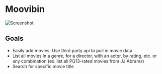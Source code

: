 # Moovibin

![Screenshot](https://s3.amazonaws.com/moovibin.com/moovibin.png)

## Goals

* Easily add movies. Use third party api to pull in movie data.
* List all movies in a genre, for a director, with an actor, by rating, etc. or any combination (ex. list all PG13-rated movies from JJ Abrams)
* Search for specific movie title
